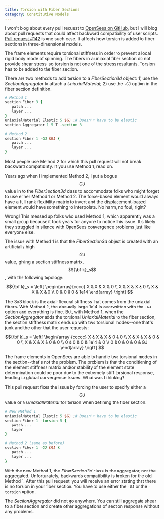 ```yaml
---
title: Torsion with Fiber Sections
category: Constitutive Models
---
```


I won't blog about every pull request to [OpenSees on GitHub](https://github.com/OpenSees/OpenSees), but I will blog about pull 
requests that could affect backward compatibility of user scripts. [Pull request #142](https://github.com/OpenSees/OpenSees/pull/142) 
is one such case. It affects how torsion is added to fiber sections in three-dimensional models.

The frame elements require torsional stiffness in order to prevent a local rigid body mode of spinning. The fibers in a uniaxial fiber
section do not provide shear stress, so torsion is not one of the stress resultants. Torsion has to be added to the fiber section.

There are two methods to add torsion to a _FiberSection3d_ object: 1) use the _SectionAggregator_ to attach a _UniaxialMaterial_; 
2) use the `-GJ` option in the fiber section definition.

```tcl
# Method 1
section Fiber 3 {
   patch ...
   layer ...
}
uniaxialMaterial Elastic 5 $GJ ;# Doesn't have to be elastic
section Aggregator 1 5 T -section 3

# Method 2
section Fiber 1 -GJ $GJ {
   patch ...
   layer ...
}
```

Most people use Method 2 for which this pull request will not break backward compatibility. If you use Method 1, read on.

Years ago when I implemented Method 2, I put a bogus $$GJ$$ value in to the _FiberSection3d_ class to accommodate folks who might 
forget to use either Method 1 or Method 2. The force-based element would always have a full rank flexibility matrix to invert 
and the displacement-based element would have something to interpolate. No harm, no foul, right?

Wrong! This messed up folks who used Method 1, which apparently was a small group because it took years for anyone to notice this 
issue. It's likely they struggled in silence with OpenSees convergence problems just like everyone else.

The issue with Method 1 is that the _FiberSection3d_ object is created with an artificially high $$GJ$$ value, giving a section stiffness 
matrix, $${\bf k}_s$$, with the following topology:

$${\bf k}_s = \left[
\begin{array}{cccc} 
X & X & X & 0 \\ 
X & X & X & 0 \\ 
X & X & X & 0 \\ 
0 & 0 & 0 & 1e14 
\end{array} 
\right]
$$

The 3x3 block is the axial-flexural stiffness that comes from the uniaxial fibers. With Method 2, the absurdly large 1e14 is overwritten 
with the `-GJ` option and everything is fine. But, with Method 1, when the _SectionAggregator_ adds the torsional _UniaxialMaterial_ 
to the fiber section, the section stiffness matrix ends up with two torsional modes--one that's junk and the other that the user requests:

$${\bf k}_s = \left[ 
\begin{array}{ccccc} 
X & X & X & 0 & 0 \\ 
X & X & X & 0 & 0 \\ 
X & X & X & 0 & 0 \\ 
0 & 0 & 0 & 1e14 & 0 \\ 
0 & 0 & 0 & 0 & GJ 
\end{array} 
\right]
$$

The frame elements in OpenSees are able to handle two torsional modes in the section--that's not the problem. The problem is that the
conditioning of the element stiffness matrix and/or stability of the element state determination could be poor due to the extremely 
stiff torsional response, leading to global convergence issues. What was I thinking?

This pull request fixes the issue by forcing the user to specify either a $$GJ$$ value or a _UniaxialMaterial_ for torsion when defining 
the fiber section.

```tcl
# New Method 1
uniaxialMaterial Elastic 5 $GJ ;# Doesn't have to be elastic
section Fiber 1 -torsion 5 {
   patch ...
   layer
}

# Method 2 (same as before)
section Fiber 1 -GJ $GJ {
   patch ...
   layer ...
}
```

With the new Method 1, the _FiberSection3d_ class is the aggregator, not the aggregated. Unfortunately, backwards compatibility is broken 
for the old Method 1. After this pull request, you will receive an error stating that there is no torsion in your fiber section. You have 
to use either the `-GJ` or the `-torsion` option.

The _SectionAggregator_ did not go anywhere. You can still aggregate shear to a fiber section and create other aggregations of section 
response without any problems.
